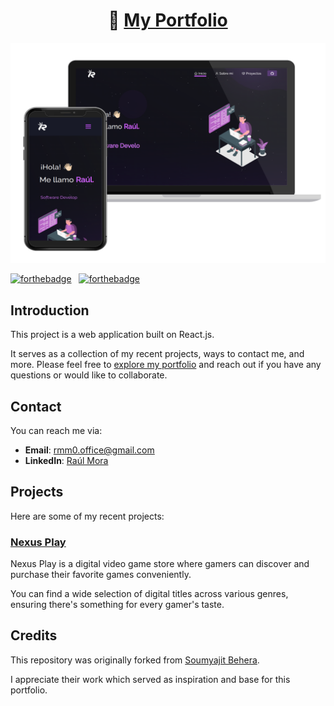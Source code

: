 <h1 align="center">
  🌟 <a href="https://portfolio-6pz.pages.dev/" target="_blank">My Portfolio</a>
</h1>

<p align="center">
    <img src="metadata/images/portfolio-preview.png" alt="Home-page preview">
</p>

[![forthebadge](https://forthebadge.com/images/badges/built-with-love.svg)](https://forthebadge.com) &nbsp;
[![forthebadge](https://forthebadge.com/images/badges/made-with-javascript.svg)](https://forthebadge.com) &nbsp;

## Introduction

This project is a web application built on React.js.

It serves as a collection of my recent projects, ways to contact me, and more. Please feel free to <a href="https://portfolio-6pz.pages.dev/" target="_blank">explore my portfolio</a> and reach out if you have any questions or would like to collaborate.

## Contact

You can reach me via:

- **Email**: <a href="mailto:rmm0.office@gmail.com" target="_blank">rmm0.office@gmail.com</a>
- **LinkedIn**: <a href="https://www.linkedin.com/in/rmm0/" target="_blank">Raúl Mora</a>

## Projects

Here are some of my recent projects:

### <a href="https://github.com/raulv7z/nexus-play" target="_blank">Nexus Play</a>

Nexus Play is a digital video game store where gamers can discover and purchase their favorite games conveniently.

You can find a wide selection of digital titles across various genres, ensuring there's something for every gamer's taste.

## Credits

This repository was originally forked from <a href="https://github.com/soumyajit4419" target="_blank">Soumyajit Behera</a>.

I appreciate their work which served as inspiration and base for this portfolio.
